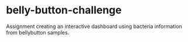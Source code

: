 # belly-button-challenge

Assignment creating an interactive dashboard using bacteria information from bellybutton samples. 
